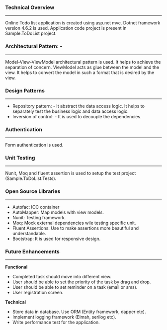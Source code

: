 ### Technical Overview
***

Online Todo list application is created using asp.net mvc. Dotnet framework version 4.6.2 is used. Application code project is present in Sample.ToDoList project. <br>

### Architectural Pattern: -
***

Model-View-ViewModel architectural pattern is used. It helps to achieve the separation of concern. ViewModel acts as glue between the model and the view. It helps to convert the model in such a format that is desired by the view. 

### Design Patterns
***

* Repository pattern: - It abstract the data access logic. It helps to separately test the business logic and data access logic.
* Inversion of control: - It is used to decouple the dependencies.

### Authentication
***

Form authentication is used. 

### Unit Testing
***

Nunit, Moq and fluent assertion is used to setup the test project (Sample.ToDoList.Tests). 

### Open Source Libraries
***

* Autofac: IOC container
* AutoMapper: Map models with view models.
* Nunit: Testing framework.
* Moq: Mock external dependencies wile testing specific unit.
* Fluent Assertions: Use to make assertions more beautiful and understandable. 
* Bootstrap: It is used for responsive design.

### Future Enhancements
***

**Functional**
* Completed task should move into different view.
* User should be able to set the priority of the task by drag and drop.
* User should be able to set reminder on a task (email or sms).
* User registration screen.

**Technical**
* Store data in database. Use ORM (Entity framework, dapper etc).
* Implement logging framework (Elmah, serilog etc).
* Write performance test for the application.
